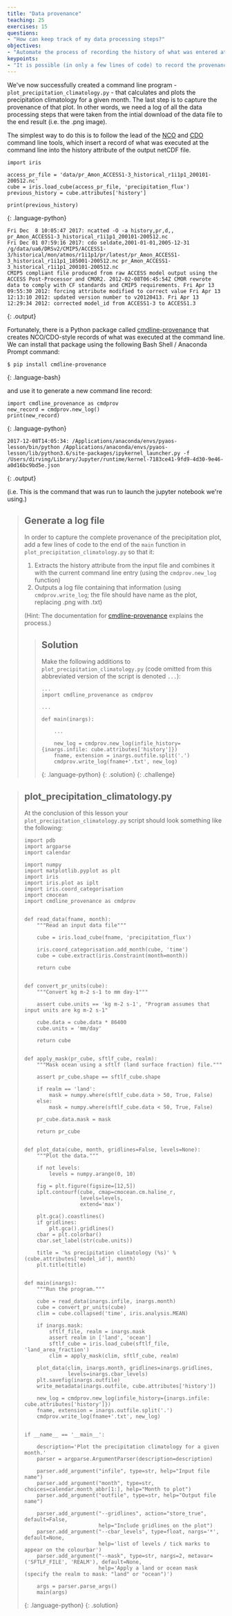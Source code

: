 ```yaml
---
title: "Data provenance"
teaching: 25
exercises: 15
questions:
- "How can keep track of my data processing steps?"
objectives:
- "Automate the process of recording the history of what was entered at the command line to produce a given data file or image."
keypoints:
- "It is possible (in only a few lines of code) to record the provenance of a data file or image."
---
```


We've now successfully created a command line program - `plot_precipitation_climatology.py` -
that calculates and plots the precipitation climatology for a given month.
The last step is to capture the provenance of that plot.
In other words, we need a log of all the data processing steps
that were taken from the intial download of the data file to the end result
(i.e. the .png image).

The simplest way to do this is to follow the lead of the
[NCO](http://nco.sourceforge.net/)
and [CDO](https://code.mpimet.mpg.de/projects/cdo) command line tools,
which insert a record of what was executed at the command line
into the history attribute of the output netCDF file.

~~~
import iris

access_pr_file = 'data/pr_Amon_ACCESS1-3_historical_r1i1p1_200101-200512.nc'
cube = iris.load_cube(access_pr_file, 'precipitation_flux')
previous_history = cube.attributes['history']

print(previous_history)
~~~
{: .language-python}

~~~
Fri Dec  8 10:05:47 2017: ncatted -O -a history,pr,d,, pr_Amon_ACCESS1-3_historical_r1i1p1_200101-200512.nc
Fri Dec 01 07:59:16 2017: cdo seldate,2001-01-01,2005-12-31 /g/data/ua6/DRSv2/CMIP5/ACCESS1-3/historical/mon/atmos/r1i1p1/pr/latest/pr_Amon_ACCESS1-3_historical_r1i1p1_185001-200512.nc pr_Amon_ACCESS1-3_historical_r1i1p1_200101-200512.nc
CMIP5 compliant file produced from raw ACCESS model output using the ACCESS Post-Processor and CMOR2. 2012-02-08T06:45:54Z CMOR rewrote data to comply with CF standards and CMIP5 requirements. Fri Apr 13 09:55:30 2012: forcing attribute modified to correct value Fri Apr 13 12:13:10 2012: updated version number to v20120413. Fri Apr 13 12:29:34 2012: corrected model_id from ACCESS1-3 to ACCESS1.3
~~~
{: .output}

Fortunately, there is a Python package called [cmdline-provenance](http://cmdline-provenance.readthedocs.io/en/latest/)
that creates NCO/CDO-style records of what was executed at the command line.
We can install that package using the following Bash Shell / Anaconda Prompt command:

~~~
$ pip install cmdline-provenance
~~~   
{: .language-bash}

and use it to generate a new command line record:

~~~
import cmdline_provenance as cmdprov
new_record = cmdprov.new_log()
print(new_record)
~~~
{: .language-python}

~~~
2017-12-08T14:05:34: /Applications/anaconda/envs/pyaos-lesson/bin/python /Applications/anaconda/envs/pyaos-lesson/lib/python3.6/site-packages/ipykernel_launcher.py -f /Users/dirving/Library/Jupyter/runtime/kernel-7183ce41-9fd9-4d30-9e46-a0d16bc9bd5e.json
~~~
{: .output}

(i.e. This is the command that was run to launch the jupyter notebook we're using.)


> ## Generate a log file
>
> In order to capture the complete provenance of the precipitation plot,
> add a few lines of code to the end of the `main` function
> in `plot_precipitation_climatology.py` so that it:
> 
> 1. Extracts the history attribute from the input file and combines it with the current command line entry (using the `cmdprov.new_log` function)
> 2. Outputs a log file containing that information (using `cmdprov.write_log`; the file should have name as the plot, replacing .png with .txt)
>
> (Hint: The documentation for [cmdline-provenance](http://cmdline-provenance.readthedocs.io/en/latest/)
> explains the process.)
>
> > ## Solution
> >
> > Make the following additions to `plot_precipitation_climatology.py`
> > (code omitted from this abbreviated version of the script is denoted `...`):
> >
> > ~~~
> > ...
> > import cmdline_provenance as cmdprov
> >
> > ...
> >
> > def main(inargs):
> >
> >     ...
> >
> >     new_log = cmdprov.new_log(infile_history={inargs.infile: cube.attributes['history']})
> >     fname, extension = inargs.outfile.split('.')
> >     cmdprov.write_log(fname+'.txt', new_log)
> >
> > ~~~
> > {: .language-python}
> {: .solution}
{: .challenge}

> ## plot_precipitation_climatology.py
>
> At the conclusion of this lesson your `plot_precipitation_climatology.py` script
> should look something like the following:
>
> ~~~
> import pdb
> import argparse
> import calendar
>
> import numpy
> import matplotlib.pyplot as plt
> import iris
> import iris.plot as iplt
> import iris.coord_categorisation
> import cmocean
> import cmdline_provenance as cmdprov
>
>
> def read_data(fname, month):
>     """Read an input data file"""
>    
>     cube = iris.load_cube(fname, 'precipitation_flux')
>    
>     iris.coord_categorisation.add_month(cube, 'time')
>     cube = cube.extract(iris.Constraint(month=month))
>    
>     return cube
>
>
> def convert_pr_units(cube):
>     """Convert kg m-2 s-1 to mm day-1"""
>    
>     assert cube.units == 'kg m-2 s-1', "Program assumes that input units are kg m-2 s-1"
>    
>     cube.data = cube.data * 86400
>     cube.units = 'mm/day'
>    
>     return cube
>
>
> def apply_mask(pr_cube, sftlf_cube, realm):
>     """Mask ocean using a sftlf (land surface fraction) file."""
>    
>     assert pr_cube.shape == sftlf_cube.shape 
>    
>     if realm == 'land':
>         mask = numpy.where(sftlf_cube.data > 50, True, False)
>     else:
>         mask = numpy.where(sftlf_cube.data < 50, True, False)
>    
>     pr_cube.data.mask = mask
>    
>     return pr_cube
>
>
> def plot_data(cube, month, gridlines=False, levels=None):
>     """Plot the data."""
>
>     if not levels:
>         levels = numpy.arange(0, 10)
>
>     fig = plt.figure(figsize=[12,5])    
>     iplt.contourf(cube, cmap=cmocean.cm.haline_r, 
>                   levels=levels,
>                   extend='max')
>
>     plt.gca().coastlines()
>     if gridlines:
>         plt.gca().gridlines()
>     cbar = plt.colorbar()
>     cbar.set_label(str(cube.units))
>    
>     title = '%s precipitation climatology (%s)' %(cube.attributes['model_id'], month)
>     plt.title(title)
>
>
> def main(inargs):
>     """Run the program."""
>
>     cube = read_data(inargs.infile, inargs.month)   
>     cube = convert_pr_units(cube)
>     clim = cube.collapsed('time', iris.analysis.MEAN)
>
>     if inargs.mask:
>         sftlf_file, realm = inargs.mask
>         assert realm in ['land', 'ocean']
>         sftlf_cube = iris.load_cube(sftlf_file, 'land_area_fraction')
>         clim = apply_mask(clim, sftlf_cube, realm)
>
>     plot_data(clim, inargs.month, gridlines=inargs.gridlines,
>               levels=inargs.cbar_levels)
>     plt.savefig(inargs.outfile)
>     write_metadata(inargs.outfile, cube.attributes['history'])
>
>     new_log = cmdprov.new_log(infile_history={inargs.infile: cube.attributes['history']})
>     fname, extension = inargs.outfile.split('.')
>     cmdprov.write_log(fname+'.txt', new_log)
>
>
> if __name__ == '__main__':
>
>     description='Plot the precipitation climatology for a given month.'
>     parser = argparse.ArgumentParser(description=description)
>     
>     parser.add_argument("infile", type=str, help="Input file name")
>     parser.add_argument("month", type=str, choices=calendar.month_abbr[1:], help="Month to plot")
>     parser.add_argument("outfile", type=str, help="Output file name")
>
>     parser.add_argument("--gridlines", action="store_true", default=False,
>                         help="Include gridlines on the plot")
>     parser.add_argument("--cbar_levels", type=float, nargs='*', default=None,
>                         help='list of levels / tick marks to appear on the colourbar')
>     parser.add_argument("--mask", type=str, nargs=2, metavar=('SFTLF_FILE', 'REALM'), default=None,
>                         help='Apply a land or ocean mask (specify the realm to mask: "land" or "ocean")')
>
>     args = parser.parse_args()            
>     main(args)
> ~~~
> {: .language-python}
{: .solution}
